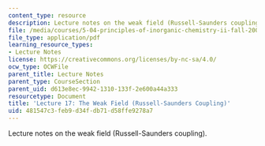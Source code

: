 ```yaml
---
content_type: resource
description: Lecture notes on the weak field (Russell-Saunders coupling).
file: /media/courses/5-04-principles-of-inorganic-chemistry-ii-fall-2008/481547c3feb9d34fdb71d58ffe9278a7_lecture_17.pdf
file_type: application/pdf
learning_resource_types:
- Lecture Notes
license: https://creativecommons.org/licenses/by-nc-sa/4.0/
ocw_type: OCWFile
parent_title: Lecture Notes
parent_type: CourseSection
parent_uid: d613e8ec-9942-1310-133f-2e600a44a333
resourcetype: Document
title: 'Lecture 17: The Weak Field (Russell-Saunders Coupling)'
uid: 481547c3-feb9-d34f-db71-d58ffe9278a7
---
```

Lecture notes on the weak field (Russell-Saunders coupling).